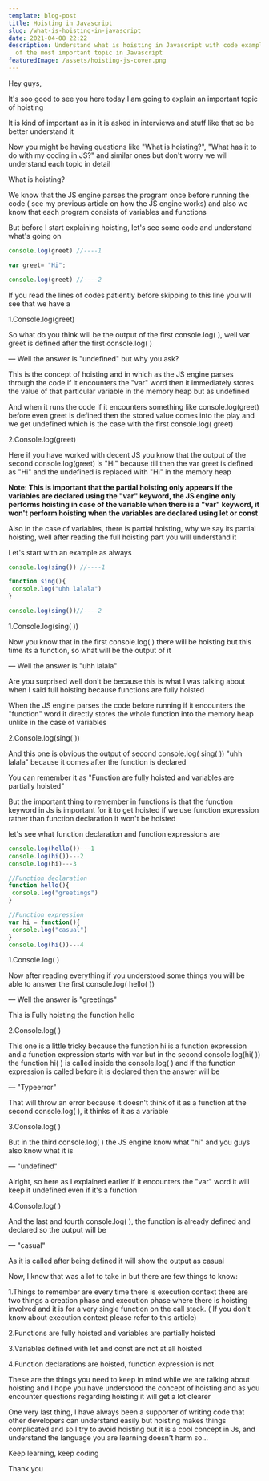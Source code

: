 ```yaml
---
template: blog-post
title: Hoisting in Javascript
slug: /what-is-hoisting-in-javascript
date: 2021-04-08 22:22
description: Understand what is hoisting in Javascript with code examples, one
  of the most important topic in Javascript
featuredImage: /assets/hoisting-js-cover.png
---
```

<!--StartFragment-->

Hey guys,

It's soo good to see you here today I am going to explain an important topic of hoisting

It is kind of important as in it is asked in interviews and stuff like that so be better understand it

Now you might be having questions like "What is hoisting?", "What has it to do with my coding in JS?" and similar ones but don't worry we will understand each topic in detail

What is hoisting?

We know that the JS engine parses the program once before running the code ( see my previous article on how the JS engine works) and also we know that each program consists of variables and functions

But before I start explaining hoisting, let's see some code and understand what's going on

```javascript
console.log(greet) //----1

var greet= "Hi";

console.log(greet) //----2
```

If you read the lines of codes patiently before skipping to this line you will see that we have a

1.Console.log(greet)

So what do you think will be the output of the first console.log( ), well var greet is defined after the first console.log( )

— Well the answer is "undefined" but why you ask?

This is the concept of hoisting and in which as the JS engine parses through the code if it encounters the "var" word then it immediately stores the value of that particular variable in the memory heap but as undefined

And when it runs the code if it encounters something like console.log(greet) before even greet is defined then the stored value comes into the play and we get undefined which is the case with the first console.log( greet)

2.Console.log(greet)

Here if you have worked with decent JS you know that the output of the second console.log(greet) is "Hi" because till then the var greet is defined as "Hi" and the undefined is replaced with "Hi" in the memory heap

**Note: This is important that the partial hoisting only appears if the variables are declared using the "var" keyword, the JS engine only performs hoisting in case of the variable when there is a "var" keyword, it won't perform hoisting when the variables are declared using let or const**

Also in the case of variables, there is partial hoisting, why we say its partial hoisting, well after reading the full hoisting part you will understand it

Let's start with an example as always

```javascript
console.log(sing()) //----1

function sing(){
 console.log("uhh lalala")
}

console.log(sing())//----2
```

1.Console.log(sing( ))

Now you know that in the first console.log( ) there will be hoisting but this time its a function, so what will be the output of it

— Well the answer is "uhh lalala"

Are you surprised well don't be because this is what I was talking about when I said full hoisting because functions are fully hoisted

When the JS engine parses the code before running if it encounters the "function" word it directly stores the whole function into the memory heap unlike in the case of variables

2.Console.log(sing( ))

And this one is obvious the output of second console.log( sing( )) "uhh lalala" because it comes after the function is declared

You can remember it as "Function are fully hoisted and variables are partially hoisted"

But the important thing to remember in functions is that the function keyword in Js is important for it to get hoisted if we use function expression rather than function declaration it won't be hoisted

let's see what function declaration and function expressions are

```javascript
console.log(hello())---1
console.log(hi())---2
console.log(hi)---3

//Function declaration 
function hello(){
 console.log("greetings")
}

//Function expression
var hi = function(){
 console.log("casual")
}
console.log(hi())---4
```

1.Console.log( )

Now after reading everything if you understood some things you will be able to answer the first console.log( hello( ))

— Well the answer is "greetings"

This is Fully hoisting the function hello

2.Console.log( )

This one is a little tricky because the function hi is a function expression and a function expression starts with var but in the second console.log(hi( )) the function hi( ) is called inside the console.log( ) and if the function expression is called before it is declared then the answer will be

— "Typeerror"

That will throw an error because it doesn't think of it as a function at the second console.log( ), it thinks of it as a variable

3.Console.log( )

But in the third console.log( ) the JS engine know what "hi" and you guys also know what it is

— "undefined"

Alright, so here as I explained earlier if it encounters the "var" word it will keep it undefined even if it's a function

4.Console.log( )

And the last and fourth console.log( ), the function is already defined and declared so the output will be

— "casual"

As it is called after being defined it will show the output as casual

Now, I know that was a lot to take in but there are few things to know:

1.Things to remember are every time there is execution context there are two things a creation phase and execution phase where there is hoisting involved and it is for a very single function on the call stack. ( If you don't know about execution context please refer to this article)

2.Functions are fully hoisted and variables are partially hoisted

3.Variables defined with let and const are not at all hoisted

4.Function declarations are hoisted, function expression is not

These are the things you need to keep in mind while we are talking about hoisting and I hope you have understood the concept of hoisting and as you encounter questions regarding hoisting it will get a lot clearer

One very last thing, I have always been a supporter of writing code that other developers can understand easily but hoisting makes things complicated and so I try to avoid hoisting but it is a cool concept in Js, and understand the language you are learning doesn't harm so...

Keep learning, keep coding

Thank you

<!--EndFragment-->
